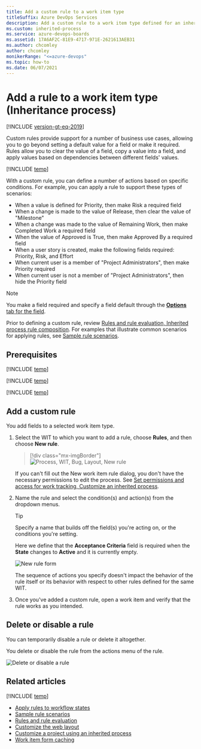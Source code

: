 ```yaml
---
title: Add a custom rule to a work item type
titleSuffix: Azure DevOps Services
description: Add a custom rule to a work item type defined for an inherited process and project
ms.custom: inherited-process
ms.service: azure-devops-boards
ms.assetid: 17A6AF2C-81E9-4717-971E-2621613AEB31
ms.author: chcomley
author: chcomley
monikerRange: "<=azure-devops"
ms.topic: how-to
ms.date: 06/07/2021
---
```


# Add a rule to a work item type (Inheritance process)

[!INCLUDE [version-gt-eq-2019](../../../includes/version-gt-eq-2019.md)]

Custom rules provide support for a number of business use cases, allowing you to go beyond setting a default value for a field or make it required. Rules allow you to clear the value of a field, copy a value into a field, and apply values based on dependencies between different fields' values. 

[!INCLUDE [temp](../includes/note-on-prem-link.md)]

With a custom rule, you can define a number of actions based on specific conditions. For example, you can apply a rule to support these types of scenarios:

- When a value is defined for Priority, then make Risk a required field
- When a change is made to the value of Release, then clear the value of "Milestone"
- When a change was made to the value of Remaining Work, then make Completed Work a required field
- When the value of Approved is True, then make Approved By a required field
- When a user story is created, make the following fields required: Priority, Risk, and Effort
- When current user is a member of "Project Administrators", then make Priority required
- When current user is not a member of "Project Administrators", then hide the Priority field

> [!NOTE]  
> You make a field required and specify a field default through the [**Options** tab for the field](customize-process-field.md#options).

Prior to defining a custom rule, review [Rules and rule evaluation, Inherited process rule composition](rule-reference.md#ip-rule-composition). For examples that illustrate common scenarios for applying rules, see [Sample rule scenarios](rule-samples.md). 

## Prerequisites

[!INCLUDE [temp](../includes/process-prerequisites.md)]

[!INCLUDE [temp](../includes/open-process-admin-context-ts.md)]

[!INCLUDE [temp](../includes/automatic-update-project.md)]

## Add a custom rule

You add fields to a selected work item type.

1.  Select the WIT to which you want to add a rule, choose **Rules**, and then choose **New rule**.

    > [!div class="mx-imgBorder"]  
    > ![Process, WIT, Bug, Layout, New rule](media/rules/custom-rule-create-rule.png)

    If you can't fill out the New work item rule dialog, you don't have the necessary permissions to edit the process. See [Set permissions and access for work tracking, Customize an inherited process](../../../organizations/security/set-permissions-access-work-tracking.md#customize-an-inherited-process).

1.  Name the rule and select the condition(s) and action(s) from the dropdown menus.

    > [!TIP]  
    > Specify a name that builds off the field(s) you're acting on, or the conditions you're setting.

    Here we define that the **Acceptance Criteria** field is required when the **State** changes to **Active** and it is currently empty.

    <img src="media/process/custom-rule-create-rule-form.png" alt="New rule form" />
  
	The sequence of actions you specify doesn't impact the behavior of the rule itself or its behavior with respect to other rules defined for the same WIT.

1.  Once you've added a custom rule, open a work item and verify that the rule works as you intended.

<a id="delete-disable"> </a>

## Delete or disable a rule

You can temporarily disable a rule or delete it altogether.

You delete or disable the rule from the actions menu of the rule.

![Delete or disable a rule](media/process/custom-rule-delete-disable-rule.png)  

## Related articles

[!INCLUDE [temp](../includes/note-audit-log-support-process.md)]

- [Apply rules to workflow states](apply-rules-to-workflow-states.md) 
- [Sample rule scenarios](rule-samples.md)  
- [Rules and rule evaluation](rule-reference.md)
- [Customize the web layout](customize-process-form.md)
- [Customize a project using an inherited process](customize-process.md)
- [Work item form caching](troubleshoot-work-item-form-caching-issues.md)  
